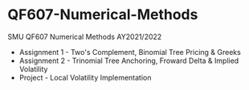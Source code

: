 # QF607-Numerical-Methods
SMU QF607 Numerical Methods AY2021/2022

- Assignment 1 - Two's Complement, Binomial Tree Pricing & Greeks
- Assignment 2 - Trinomial Tree Anchoring, Froward Delta & Implied Volatility
- Project - Local Volatility Implementation
